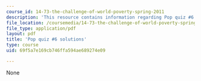 ```yaml
---
course_id: 14-73-the-challenge-of-world-poverty-spring-2011
description: 'This resource contains information regarding Pop quiz #6 solutions'
file_location: /coursemedia/14-73-the-challenge-of-world-poverty-spring-2011/69f5a7e169cb746ffa594ae689274e09_MIT14_73S11_quiz6_sol.pdf
file_type: application/pdf
layout: pdf
title: 'Pop quiz #6 solutions'
type: course
uid: 69f5a7e169cb746ffa594ae689274e09

---
```

None